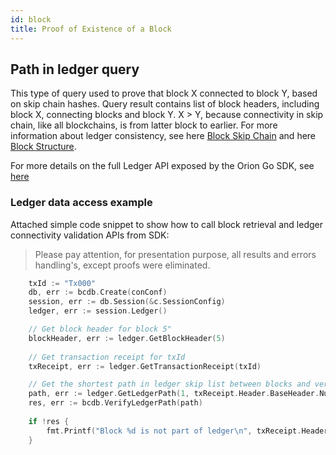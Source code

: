 ```yaml
---
id: block
title: Proof of Existence of a Block
---
```

## Path in ledger query

This type of query used to prove that block X connected to block Y, based on skip chain hashes. Query result contains list of block headers, including block X, connecting blocks and block Y. X > Y, because connectivity in skip chain, like all blockchains, is from latter block to earlier.
For more information about ledger consistency, see here [Block Skip Chain](../../../architecture-and-design/block-skip-chain) and here [Block Structure](../../../architecture-and-design/block-structure).

For more details on the full Ledger API exposed by the Orion Go SDK, see [here](ledger)

### Ledger data access example
Attached simple code snippet to show how to call block retrieval and ledger connectivity validation APIs from SDK:
>Please pay attention, for presentation purpose, all results and errors handling's, except proofs were eliminated.
```go
    txId := "Tx000" 
	db, err := bcdb.Create(conConf)
	session, err := db.Session(&c.SessionConfig)
	ledger, err := session.Ledger()

	// Get block header for block 5"
	blockHeader, err := ledger.GetBlockHeader(5)
	
	// Get transaction receipt for txId
	txReceipt, err := ledger.GetTransactionReceipt(txId)

	// Get the shortest path in ledger skip list between blocks and verify it
	path, err := ledger.GetLedgerPath(1, txReceipt.Header.BaseHeader.Number)
    res, err := bcdb.VerifyLedgerPath(path)
	
	if !res {
        fmt.Printf("Block %d is not part of ledger\n", txReceipt.Header.BaseHeader.Number)
    }
````

